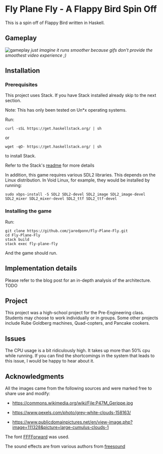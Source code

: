 # Fly Plane Fly - A Flappy Bird Spin Off
This is a spin off of Flappy Bird written in Haskell.

## Gameplay
![gameplay](https://github.com/jaredponn/Fly-Plane-Fly/blob/master/gameplay.gif)
*just imagine it runs smoother because gifs don't provide the smoothest video experience ;)*
## Installation

### Prerequisites
This project uses Stack. If you have Stack installed already skip to the next section. 

Note: This has only been tested on Un\*x operating systems.

Run:
```
curl -sSL https://get.haskellstack.org/ | sh
```
or
```
wget -qO- https://get.haskellstack.org/ | sh
```
to install Stack.

Refer to the Stack's [readme](https://docs.haskellstack.org/en/stable/README/) for more details

In addition, this game requires various SDL2 libraries. This depends on the Linux distribution. In Void Linux, for example, they would be installed by running:
```
sudo xbps-install -S SDL2 SDL2-devel SDL2_image SDL2_image-devel SDL2_mixer SDL2_mixer-devel SDL2_ttf SDL2_ttf-devel 
```

### Installing the game
Run:
```
git clone https://github.com/jaredponn/Fly-Plane-Fly.git
cd Fly-Plane-Fly
stack build
stack exec fly-plane-fly
```
And the game should run.

## Implementation details
Please refer to the blog post for an in-depth analysis of the architecture.
TODO

## Project
This project was a high-school project for the Pre-Engineering class. Students may choose to work individually or in groups. Some other projects include Rube Goldberg machines, Quad-copters, and Pancake cookers.

## Issues
The CPU usage is a bit ridiculously high. It takes up more than 50% cpu while running. If you can find the shortcomings in the system that leads to this issue, I would be happy to hear about it.

## Acknowledgments
All the images came from the following sources and were marked free to share use and modify:

 * https://commons.wikimedia.org/wiki/File:P47M_Gerippe.jpg

 * https://www.pexels.com/photo/grey-white-clouds-158163/

 * https://www.publicdomainpictures.net/en/view-image.php?image=111328&picture=large-cumulus-clouds-1

The font [FFFForward](http://www.1001fonts.com/fff-forward-font.html) was used.

The sound effects are from various authors from [freesound](https://freesound.org/)

